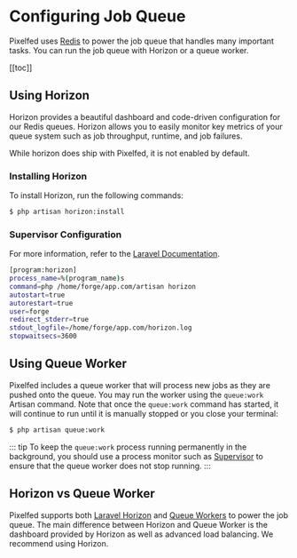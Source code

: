 # Configuring Job Queue

Pixelfed uses [Redis](https://redis.io) to power the job queue that handles many important tasks. You can run the job queue with Horizon or a queue worker.

[[toc]]

## Using Horizon
Horizon provides a beautiful dashboard and code-driven configuration for our Redis queues. Horizon allows you to easily monitor key metrics of your queue system such as job throughput, runtime, and job failures.

While horizon does ship with Pixelfed, it is not enabled by default.

### Installing Horizon
To install Horizon, run the following commands:
```bash
$ php artisan horizon:install
```

### Supervisor Configuration
For more information, refer to the [Laravel Documentation](https://laravel.com/docs/6.x/horizon#deploying-horizon).
```bash
[program:horizon]
process_name=%(program_name)s
command=php /home/forge/app.com/artisan horizon
autostart=true
autorestart=true
user=forge
redirect_stderr=true
stdout_logfile=/home/forge/app.com/horizon.log
stopwaitsecs=3600
```

## Using Queue Worker
Pixelfed includes a queue worker that will process new jobs as they are pushed onto the queue. You may run the worker using the ```queue:work``` Artisan command. Note that once the ```queue:work``` command has started, it will continue to run until it is manually stopped or you close your terminal:

```bash
$ php artisan queue:work
```

::: tip
To keep the ```queue:work``` process running permanently in the background, you should use a process monitor such as [Supervisor](https://laravel.com/docs/6.x/queues#supervisor-configuration) to ensure that the queue worker does not stop running.
:::

## Horizon vs Queue Worker
Pixelfed supports both [Laravel Horizon](https://laravel.com/docs/6.x/horizon) and [Queue Workers](https://laravel.com/docs/6.x/queues) to power the job queue. The main difference between Horizon and Queue Worker is the dashboard provided by Horizon as well as advanced load balancing. We recommend using Horizon.